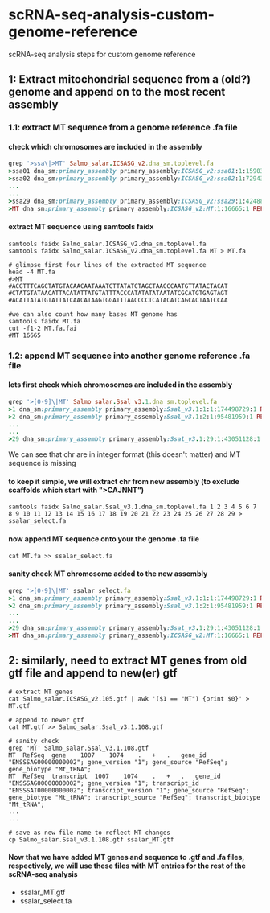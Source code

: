 # scRNA-seq-analysis-custom-genome-reference
scRNA-seq analysis steps for custom genome reference

## 1: Extract mitochondrial sequence from a (old?) genome and append on to the most recent assembly

### 1.1: extract MT sequence from a genome reference .fa file
#### check which chromosomes are included in the assembly
```ruby
grep '>ssa\|>MT' Salmo_salar.ICSASG_v2.dna_sm.toplevel.fa 
>ssa01 dna_sm:primary_assembly primary_assembly:ICSASG_v2:ssa01:1:159038749:1 REF
>ssa02 dna_sm:primary_assembly primary_assembly:ICSASG_v2:ssa02:1:72943711:1 REF
...
...
>ssa29 dna_sm:primary_assembly primary_assembly:ICSASG_v2:ssa29:1:42488238:1 REF
>MT dna_sm:primary_assembly primary_assembly:ICSASG_v2:MT:1:16665:1 REF
```
#### extract MT sequence using samtools faidx
```
samtools faidx Salmo_salar.ICSASG_v2.dna_sm.toplevel.fa
samtools faidx Salmo_salar.ICSASG_v2.dna_sm.toplevel.fa MT > MT.fa

# glimpse first four lines of the extracted MT sequence
head -4 MT.fa
#>MT
#ACGTTTCAGCTATGTACAACAATAAATGTTATATCTAGCTAACCCAATGTTATACTACAT
#CTATGTATAACATTACATATTATGTATTTACCCATATATATAATATCGCATGTGAGTAGT
#ACATTATATGTATTATCAACATAAGTGGATTTAACCCCTCATACATCAGCACTAATCCAA

#we can also count how many bases MT genome has
samtools faidx MT.fa
cut -f1-2 MT.fa.fai
#MT	16665
```
### 1.2: append MT sequence into another genome reference .fa file
#### lets first check which chromosomes are included in the assembly
```ruby
grep '>[0-9]\|MT' Salmo_salar.Ssal_v3.1.dna_sm.toplevel.fa 
>1 dna_sm:primary_assembly primary_assembly:Ssal_v3.1:1:1:174498729:1 REF
>2 dna_sm:primary_assembly primary_assembly:Ssal_v3.1:2:1:95481959:1 REF
...
...
>29 dna_sm:primary_assembly primary_assembly:Ssal_v3.1:29:1:43051128:1 REF
```
We can see that chr are in integer format (this doesn't matter) and MT sequence is missing

#### to keep it simple, we will extract chr from new assembly (to exclude scaffolds which start with ">CAJNNT")
```
samtools faidx Salmo_salar.Ssal_v3.1.dna_sm.toplevel.fa 1 2 3 4 5 6 7 8 9 10 11 12 13 14 15 16 17 18 19 20 21 22 23 24 25 26 27 28 29 > ssalar_select.fa
```

#### now append MT sequence onto your the genome .fa file
```
cat MT.fa >> ssalar_select.fa
```

#### sanity check MT chromosome added to the new assembly
```ruby
grep '>[0-9]\|MT' ssalar_select.fa 
>1 dna_sm:primary_assembly primary_assembly:Ssal_v3.1:1:1:174498729:1 REF
>2 dna_sm:primary_assembly primary_assembly:Ssal_v3.1:2:1:95481959:1 REF
...
...
>29 dna_sm:primary_assembly primary_assembly:Ssal_v3.1:29:1:43051128:1 REF
>MT dna_sm:primary_assembly primary_assembly:ICSASG_v2:MT:1:16665:1 REF
```
## 2: similarly, need to extract MT genes from old gtf file and append to new(er) gtf
```
# extract MT genes
cat Salmo_salar.ICSASG_v2.105.gtf | awk '($1 == "MT") {print $0}' > MT.gtf

# append to newer gtf
cat MT.gtf >> Salmo_salar.Ssal_v3.1.108.gtf

# sanity check
grep 'MT' Salmo_salar.Ssal_v3.1.108.gtf
MT	RefSeq	gene	1007	1074	.	+	.	gene_id "ENSSSAG00000000002"; gene_version "1"; gene_source "RefSeq"; gene_biotype "Mt_tRNA";
MT	RefSeq	transcript	1007	1074	.	+	.	gene_id "ENSSSAG00000000002"; gene_version "1"; transcript_id "ENSSSAT00000000002"; transcript_version "1"; gene_source "RefSeq"; gene_biotype "Mt_tRNA"; transcript_source "RefSeq"; transcript_biotype "Mt_tRNA";
...
...

# save as new file name to reflect MT changes
cp Salmo_salar.Ssal_v3.1.108.gtf ssalar_MT.gtf
```
#### Now that we have added MT genes and sequence to .gtf and .fa files, respectively, we will use these files with MT entries for the rest of the scRNA-seq analysis
- ssalar_MT.gtf
- ssalar_select.fa
